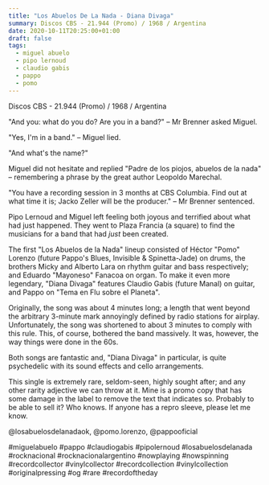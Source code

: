 ```yaml
---
title: "Los Abuelos De La Nada - Diana Divaga"
summary: Discos CBS - 21.944 (Promo) / 1968 / Argentina
date: 2020-10-11T20:25:00+01:00
draft: false
tags:
  - miguel abuelo
  - pipo lernoud
  - claudio gabis
  - pappo
  - pomo
---
```

Discos CBS - 21.944 (Promo) / 1968 / Argentina

"And you: what do you do? Are you in a band?" – Mr Brenner asked Miguel.

"Yes, I'm in a band." – Miguel lied.

"And what's the name?"

Miguel did not hesitate and replied "Padre de los piojos, abuelos de la nada" – remembering a phrase by the great author Leopoldo Marechal.

"You have a recording session in 3 months at CBS Columbia. Find out at what time it is; Jacko Zeller will be the producer." – Mr Brenner sentenced.

Pipo Lernoud and Miguel left feeling both joyous and terrified about what had just happened. They went to Plaza Francia (a square) to find the musicians for a band that had _just_ been created.

The first "Los Abuelos de la Nada" lineup consisted of Héctor "Pomo" Lorenzo (future Pappo's Blues, Invisible & Spinetta-Jade) on drums, the brothers Micky and Alberto Lara on rhythm guitar and bass respectively; and Eduardo "Mayoneso" Fanacoa on organ. To make it even more legendary, "Diana Divaga" features Claudio Gabis (future Manal) on guitar, and Pappo on "Tema en Flu sobre el Planeta".

Originally, the song was about 4 minutes long; a length that went beyond the arbitrary 3-minute mark annoyingly defined by radio stations for airplay. Unfortunately, the song was shortened to about 3 minutes to comply with this rule. This, of course, bothered the band massively. It was, however, the way things were done in the 60s.

Both songs are fantastic and, "Diana Divaga" in particular, is quite psychedelic with its sound effects and cello arrangements.

This single is extremely rare, seldom-seen, highly sought after; and any other rarity adjective we can throw at it. Mine is a promo copy that has some damage in the label to remove the text that indicates so. Probably to be able to sell it? Who knows. If anyone has a repro sleeve, please let me know.

@losabuelosdelanadaok, @pomo.lorenzo, @pappooficial

#miguelabuelo #pappo #claudiogabis #pipolernoud #losabuelosdelanada #rocknacional #rocknacionalargentino #nowplaying #nowspinning #recordcollector #vinylcollector #recordcollection #vinylcollection #originalpressing #og #rare #recordoftheday
